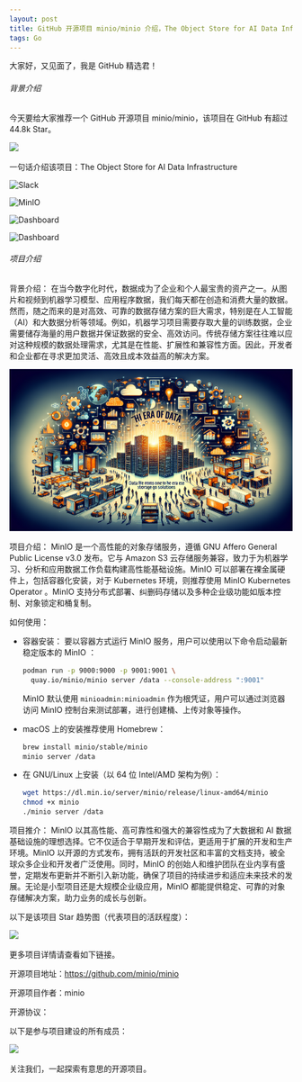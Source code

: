 ```yaml
---
layout: post
title: GitHub 开源项目 minio/minio 介绍，The Object Store for AI Data Infrastructure
tags: Go
---
```


大家好，又见面了，我是 GitHub 精选君！

###### 背景介绍

今天要给大家推荐一个 GitHub 开源项目 minio/minio，该项目在 GitHub 有超过 44.8k Star。

![](https://stats.deeptrain.net/repo/minio/minio/?theme=light)

一句话介绍该项目：The Object Store for AI Data Infrastructure




![Slack](https://slack.min.io/slack?type=svg)

![MinIO](https://raw.githubusercontent.com/minio/minio/master/.github/logo.svg?sanitize=true)

![Dashboard](https://github.com/minio/minio/blob/master/docs/screenshots/pic1.png?raw=true)

![Dashboard](https://github.com/minio/minio/blob/master/docs/screenshots/pic2.png?raw=true)


###### 项目介绍

背景介绍：
在当今数字化时代，数据成为了企业和个人最宝贵的资产之一。从图片和视频到机器学习模型、应用程序数据，我们每天都在创造和消费大量的数据。然而，随之而来的是对高效、可靠的数据存储方案的巨大需求，特别是在人工智能（AI）和大数据分析等领域。例如，机器学习项目需要存取大量的训练数据，企业需要储存海量的用户数据并保证数据的安全、高效访问。传统存储方案往往难以应对这种规模的数据处理需求，尤其是在性能、扩展性和兼容性方面。因此，开发者和企业都在寻求更加灵活、高效且成本效益高的解决方案。



![](https://raw.githubusercontent.com/ZhuPeng/pic/master/mac/compress_tmp-3c6138b8345f1e72dbc526d0d76b4cbc.png)

项目介绍：
MinIO 是一个高性能的对象存储服务，遵循 GNU Affero General Public License v3.0 发布。它与 Amazon S3 云存储服务兼容，致力于为机器学习、分析和应用数据工作负载构建高性能基础设施。MinIO 可以部署在裸金属硬件上，包括容器化安装，对于 Kubernetes 环境，则推荐使用 MinIO Kubernetes Operator 。MinIO 支持分布式部署、纠删码存储以及多种企业级功能如版本控制、对象锁定和桶复制。

如何使用：
- 容器安装：
  要以容器方式运行 MinIO 服务，用户可以使用以下命令启动最新稳定版本的 MinIO ：
  ```sh
  podman run -p 9000:9000 -p 9001:9001 \
    quay.io/minio/minio server /data --console-address ":9001"
  ```
  MinIO 默认使用 `minioadmin:minioadmin` 作为根凭证，用户可以通过浏览器访问 MinIO 控制台来测试部署，进行创建桶、上传对象等操作。

- macOS 上的安装推荐使用 Homebrew：
  ```sh
  brew install minio/stable/minio
  minio server /data
  ```

- 在 GNU/Linux 上安装（以 64 位 Intel/AMD 架构为例）：
  ```sh
  wget https://dl.min.io/server/minio/release/linux-amd64/minio
  chmod +x minio
  ./minio server /data
  ```

项目推介：
MinIO 以其高性能、高可靠性和强大的兼容性成为了大数据和 AI 数据基础设施的理想选择。它不仅适合于早期开发和评估，更适用于扩展的开发和生产环境。MinIO 以开源的方式发布，拥有活跃的开发社区和丰富的文档支持，被全球众多企业和开发者广泛使用。同时，MinIO 的创始人和维护团队在业内享有盛誉，定期发布更新并不断引入新功能，确保了项目的持续进步和适应未来技术的发展。无论是小型项目还是大规模企业级应用，MinIO 都能提供稳定、可靠的对象存储解决方案，助力业务的成长与创新。

以下是该项目 Star 趋势图（代表项目的活跃程度）：

![](https://api.star-history.com/svg?repos=minio/minio&type=Timeline)

更多项目详情请查看如下链接。

开源项目地址：https://github.com/minio/minio 

开源项目作者：minio

开源协议：

以下是参与项目建设的所有成员：

![](https://contrib.rocks/image?repo=minio/minio)

关注我们，一起探索有意思的开源项目。

